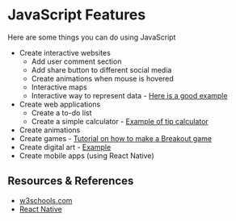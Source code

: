 # JavaScript Features
Here are some things you can do using JavaScript

* Create interactive websites
  * Add user comment section
  * Add share button to different social media
  * Create animations when mouse is hovered
  * Interactive maps
  * Interactive way to represent data - [Here is a good example](https://www.evoenergy.co.uk/uk-energy-guide/)
* Create web applications
  * Create a to-do list
  * Create a simple calculator - [Example of tip calculator](https://codepen.io/cphemm/pen/reNwWd)
* Create animations
* Create games - [Tutorial on how to make a Breakout game](https://developer.mozilla.org/en-US/docs/Games/Tutorials/2D_Breakout_game_pure_JavaScript)
* Create digital art - [Example](https://dan.forys.uk/experiments/mesmerizer/)
* Create mobile apps (using React Native)

## Resources & References
* [w3schools.com](https://www.w3schools.com/js/default.asp)
* [React Native](https://facebook.github.io/react-native/)
